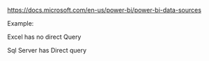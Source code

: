 
https://docs.microsoft.com/en-us/power-bi/power-bi-data-sources

Example:

Excel has no direct Query

Sql Server has Direct query


```python

```
